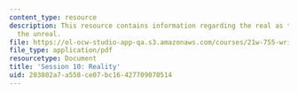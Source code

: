 ```yaml
---
content_type: resource
description: This resource contains information regarding the real as the basis for
  the unreal.
file: https://ol-ocw-studio-app-qa.s3.amazonaws.com/courses/21w-755-writing-and-reading-short-stories-spring-2012/203802a7a558ce07bc16427709070514_MIT21W_755S12_ses10.pdf
file_type: application/pdf
resourcetype: Document
title: 'Session 10: Reality'
uid: 203802a7-a558-ce07-bc16-427709070514
---
```


